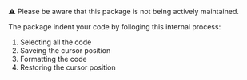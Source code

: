 ⚠️ Please be aware that this package is not being actively maintained.

The package indent your code by folloging this internal process:
1. Selecting all the code
2. Saveing the cursor position
3. Formatting the code
4. Restoring the cursor position
